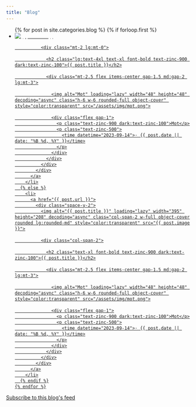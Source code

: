 ```yaml
---
title: "Blog"
---
```


<section class="mx-auto max-w-6xl px-4 pt-20">
  <ul class="grid grid-cols-1 gap-x-6 gap-y-6 sm:grid-cols-2 sm:gap-y-16 lg:grid-cols-3">
    {% for post in site.categories.blog %}
      {% if forloop.first %}
        <li class="col-span-full">
          <a href="{{ post.url }}">
            <div class="space-y-2 md:grid md:grid-cols-3 md:gap-4">
              <img alt="{{ post.title }}" loading="lazy" width="395" height="208" decoding="async" class="col-span-2 w-full object-cover rounded lg:rounded-md" style="color:transparent" src="{{ post.image }}">

              <div class="mt-2 lg:mt-0">

                <h2 class="lg:text-4xl text-xl font-bold text-zinc-900 dark:text-zinc-100">{{ post.title }}</h2>

                <div class="mt-2.5 flex items-center gap-1.5 md:gap-2 lg:mt-3">

                  <img alt="Mot" loading="lazy" width="48" height="48" decoding="async" class="h-6 w-6 rounded-full object-cover" style="color:transparent" src="/assets/img/mot.png">

                  <div class="flex gap-1">
                    <p class="text-zinc-900 dark:text-zinc-100">Mot</p>
                    <p class="text-zinc-500">
                      <time datetime="2023-09-14">· {{ post.date || date: "%B %d, %Y" }}</time>
                    </p>
                  </div>
                </div>
              </div>
            </div>
          </a>
        </li>
      {% else %}
        <li>
          <a href="{{ post.url }}">
            <div class="space-y-2">
              <img alt="{{ post.title }}" loading="lazy" width="395" height="208" decoding="async" class="col-span-2 w-full object-cover rounded lg:rounded-md" style="color:transparent" src="{{ post.image }}">

              <div class="col-span-2">

                <h2 class="text-xl font-bold text-zinc-900 dark:text-zinc-100">{{ post.title }}</h2>

                <div class="mt-2.5 flex items-center gap-1.5 md:gap-2 lg:mt-3">

                  <img alt="Mot" loading="lazy" width="48" height="48" decoding="async" class="h-6 w-6 rounded-full object-cover" style="color:transparent" src="/assets/img/mot.png">

                  <div class="flex gap-1">
                    <p class="text-zinc-900 dark:text-zinc-100">Mot</p>
                    <p class="text-zinc-500">
                      <time datetime="2023-09-14">· {{ post.date || date: "%B %d, %Y" }}</time>
                    </p>
                  </div>
                </div>
              </div>
            </div>
          </a>
        </li>
      {% endif %}
    {% endfor %}
  </ul>

  <div class="prose prose-lg mx-auto max-w-prose">
    <p class="text-center my-10"><a href="/feed.xml" class="link-primary underline">Subscribe to this blog's feed</a></p>
  </div>
</section>

